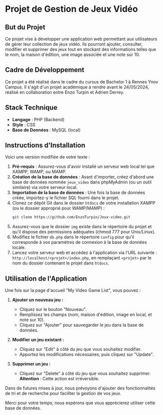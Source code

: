 # Projet de Gestion de Jeux Vidéo

## But du Projet

Ce projet vise à développer une application web permettant aux utilisateurs de gérer leur collection de jeux vidéo. Ils pourront ajouter, consulter, modifier et supprimer des jeux tout en stockant des informations telles que le nom, la maison d'édition, une image associée et une note sur 10.

## Cadre de Développement

Ce projet a été réalisé dans le cadre du cursus de Bachelor 1 à Rennes Ynov Campus. Il s'agit d'un projet académique à rendre avant le 24/05/2024, réalisé en collaboration entre Enzo Turpin et Adrien Derrey.

## Stack Technique

- **Langage** : PHP (Backend)
- **Style** : CSS
- **Base de Données** : MySQL (local)

## Instructions d'Installation

Voici une version modifiée de votre texte :

1. **Pré-requis** : Assurez-vous d'avoir installé un serveur web local tel que XAMPP, WAMP, ou MAMP.
2. **Création de la base de données** : Avant d'importer, créez d'abord une base de données nommée `jeux_video` dans phpMyAdmin (ou un outil similaire) via votre serveur local.
3. **Importation de la base de données** : Une fois la base de données créée, importez-y le fichier SQL fourni dans le projet.
4. Clonez ce dépôt Git dans le dossier `htdocs` de votre installation XAMPP (ou le dossier approprié pour WAMP/MAMP) :
   ```bash
   git clone https://github.com/EnzoTurpin/Jeux-video.git
   ```
5. Assurez-vous que le dossier `img` existe dans le répertoire du projet et qu’il dispose des permissions adéquates (chmod 777 pour Unix/Linux).
6. Modifiez le fichier `db.php` dans le répertoire `config` pour qu'il corresponde à vos paramètres de connexion à la base de données locale.
7. Lancez votre serveur web et accédez à l'application via l'URL suivante : `http://localhost/<projet>/index.php`, en remplaçant `<projet>` par le nom du dossier contenant le projet dans `htdocs`.

## Utilisation de l'Application

Une fois sur la page d'accueil "My Video Game List", vous pouvez :

1. **Ajouter un nouveau jeu :**

   - Cliquez sur le bouton "Nouveau".
   - Remplissez les champs (nom, maison d'édition, image en local, et note sur 10).
   - Cliquez sur "Ajouter" pour sauvegarder le jeu dans la base de données.

2. **Modifier un jeu existant :**

   - Cliquez sur "Edit" à côté du jeu que vous souhaitez modifier.
   - Apportez les modifications nécessaires, puis cliquez sur "Update".

3. **Supprimer un jeu :**
   - Cliquez sur "Delete" à côté du jeu que vous souhaitez supprimer. **Attention** : Cette action est irréversible.

Dans de futures mises à jour, nous prévoyons d'ajouter des fonctionnalités de tri et de recherche pour faciliter la gestion de vos jeux.

Merci pour votre temps, nous espérons que vous apprécierez utiliser cette base de données.
